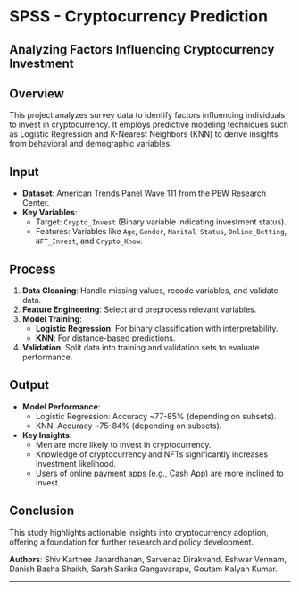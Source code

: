 # SPSS - Cryptocurrency Prediction

## Analyzing Factors Influencing Cryptocurrency Investment

## Overview
This project analyzes survey data to identify factors influencing individuals to invest in cryptocurrency. It employs predictive modeling techniques such as Logistic Regression and K-Nearest Neighbors (KNN) to derive insights from behavioral and demographic variables.

## Input
- **Dataset**: American Trends Panel Wave 111 from the PEW Research Center.
- **Key Variables**:
  - Target: `Crypto_Invest` (Binary variable indicating investment status).
  - Features: Variables like `Age`, `Gender`, `Marital Status`, `Online_Betting`, `NFT_Invest`, and `Crypto_Know`.

## Process
1. **Data Cleaning**: Handle missing values, recode variables, and validate data.
2. **Feature Engineering**: Select and preprocess relevant variables.
3. **Model Training**:
   - **Logistic Regression**: For binary classification with interpretability.
   - **KNN**: For distance-based predictions.
4. **Validation**: Split data into training and validation sets to evaluate performance.

## Output
- **Model Performance**:
  - Logistic Regression: Accuracy ~77-85% (depending on subsets).
  - KNN: Accuracy ~75-84% (depending on subsets).
- **Key Insights**:
  - Men are more likely to invest in cryptocurrency.
  - Knowledge of cryptocurrency and NFTs significantly increases investment likelihood.
  - Users of online payment apps (e.g., Cash App) are more inclined to invest.

## Conclusion
This study highlights actionable insights into cryptocurrency adoption, offering a foundation for further research and policy development.

**Authors**: Shiv Karthee Janardhanan, Sarvenaz Dirakvand, Eshwar Vennam, Danish Basha Shaikh, Sarah Sarika Gangavarapu, Goutam Kalyan Kumar.

---
